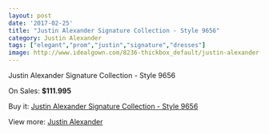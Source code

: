 ```yaml
---
layout: post
date: '2017-02-25'
title: "Justin Alexander Signature Collection - Style 9656"
category: Justin Alexander
tags: ["elegant","prom","justin","signature","dresses"]
image: http://www.idealgown.com/8236-thickbox_default/justin-alexander-signature-collection-style-9656.jpg
---
```

Justin Alexander Signature Collection - Style 9656

On Sales: **$111.995**
<a href="https://www.idealgown.com/en/justin-alexander/3440-justin-alexander-signature-collection-style-9656.html"><amp-img layout="responsive" width="600" height="600" src="//www.idealgown.com/8236-thickbox_default/justin-alexander-signature-collection-style-9656.jpg" alt="Justin Alexander Signature Collection - Style 9656 0" /></a>
<a href="https://www.idealgown.com/en/justin-alexander/3440-justin-alexander-signature-collection-style-9656.html"><amp-img layout="responsive" width="600" height="600" src="//www.idealgown.com/8238-thickbox_default/justin-alexander-signature-collection-style-9656.jpg" alt="Justin Alexander Signature Collection - Style 9656 1" /></a>
<a href="https://www.idealgown.com/en/justin-alexander/3440-justin-alexander-signature-collection-style-9656.html"><amp-img layout="responsive" width="600" height="600" src="//www.idealgown.com/8237-thickbox_default/justin-alexander-signature-collection-style-9656.jpg" alt="Justin Alexander Signature Collection - Style 9656 2" /></a>

Buy it: [Justin Alexander Signature Collection - Style 9656](https://www.idealgown.com/en/justin-alexander/3440-justin-alexander-signature-collection-style-9656.html "Justin Alexander Signature Collection - Style 9656")

View more: [Justin Alexander](https://www.idealgown.com/en/43-justin-alexander "Justin Alexander")